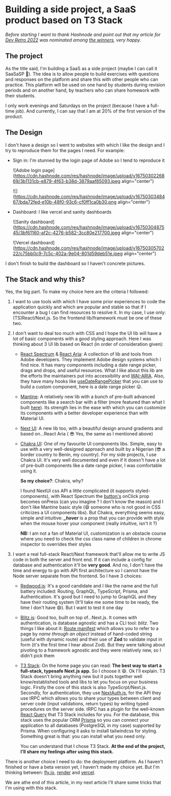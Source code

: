 # Building a side project, a SaaS product based on T3 Stack

*Before starting I want to thank Hashnode and point out that my article for* [*Dev Retro 2022*](https://tawaldevuniverse.hashnode.dev/dev-retro-2022-beginning-of-my-professional-career) *was nominated among* [*the winners*](https://townhall.hashnode.com/dev-retro-2022-winners)*, very happy.*

## The project

As the title said, I'm building a SaaS as a side project (maybe I can call it SaaSaSP 🤣). The idea is to allow people to build exercises with questions and responses on the platform and share this with other people who can practice. This platform will be used on one hand by students during revision periods and on another hand, by teachers who can share homework with their students.

I only work evenings and Saturdays on the project (because I have a full-time job). And currently, I can say that I am at 20% of the first version of the product.

## The Design

I don't have a design so I went to websites with which I like the design and I try to reproduce them for the pages I need. For example:

* Sign in: I'm stunned by the login page of Adobe so I tend to reproduce it
    
    ![Adobe login page](https://cdn.hashnode.com/res/hashnode/image/upload/v1675030226869/3b1131cb-e879-4f63-b38d-3879aaf85093.jpeg align="center")
    
    ![](https://cdn.hashnode.com/res/hashnode/image/upload/v1675030348467/bda72fed-e10b-48f0-93c6-cf0ff1ca0b30.png align="center")
    
* Dashboard: I like vercel and sanity dashboards
    
    ![Sanity dashboard](https://cdn.hashnode.com/res/hashnode/image/upload/v1675030487545/3bf61160-af2c-4276-b582-3cc80e217700.jpeg align="center")
    
    ![Vercel dashboard](https://cdn.hashnode.com/res/hashnode/image/upload/v1675030570222/c75bb0c9-7c5c-402a-9e04-801d59deb51e.jpeg align="center")
    

I don't finish to build the dashboard so I haven't concrete pictures.

## The Stack and why this?

Yes, the big part. To make my choice here are the criteria I followed:

1. I want to use tools with which I have some prior experiences to code the application quickly and which are popular and stable so that if I encounter a bug I can find resources to resolve it. In my case, I use only: (TS)React/Next.js. So the frontend lib/framework must be one of these two.
    
2. I don't want to deal too much with CSS and I hope the UI lib will have a lot of basic components with a good styling approach. Here I was thinking about 3 UI lib based on React (in order of consideration given):
    
    * [React Spectrum](https://react-spectrum.adobe.com/) & [React Aria](https://react-spectrum.adobe.com/react-aria/index.html): A collection of lib and tools from Adobe developers. They implement Adobe design systems which I find nice. It has many components including a date range picker, drags and drops, and useful resources. What I like about this lib are the efforts the maintainers put into accessibility and [WAI-ARIA](https://www.w3.org/TR/wai-aria-practices-1.2/). Also, they have many hooks like [useDateRangePicker](https://react-spectrum.adobe.com/react-aria/useDateRangePicker.html) that you can use to build a custom component, here is a date range picker 😛.
        
    * [Mantine](https://mantine.dev/): A relatively new lib with a bunch of pre-built advanced components like a search bar with a filter (more featured than what I built [here](https://hashnode.com/post/clb7wly1g000a08l123l793wf)). Its strength lies in the ease with which you can customize its components with a better developer experience than with Material UI.
        
    * [Next UI](https://nextui.org/): A new lib too, with a beautiful design around gradients and based on...React Aria ( 😎 Yes, the same as I mentioned above)
        
    * [Chakra UI](https://chakra-ui.com/): One of my favourite UI components libs. Simple, easy to use with a very well-designed approach and built by a Nigerian (😎 a border country to Benin, my country). For my side projects, I use Chakra UI. It's very well documented and even if It doesn't have a lot of pre-built components like a date range picker, I was comfortable using it.
        
        **So my choice?**: Chakra, why?
        
        I found NextUI css API a little complicated (it supports styled-components), with React Spectrum the [button's](https://react-spectrum.adobe.com/react-spectrum/Button.html) onClick prop becomes onPress (can you imagine ? I don't know the reason) and I don't like Mantine basic style (😄 someone who is not good in CSS criticizes a UI components libs). But Chakra, everything seems easy, simple and intuitive: ***\_hover*** is a prop that you can provide with style when the mouse hover your component (really intuitive, isn't it ?)
        
        **NB:** I am not a fan of Material UI, customization is an obstacle course where you need to check the css class name of children in chrome inspector to overrides their styles
        
3. I want a real full-stack React/Next framework that'll allow me to write JS code in both the server and front end. If it can include a config for database and authentication it'll be **very good**. And no, I don't have the time and energy to go with API first architecture so I cannot have the Node server separate from the frontend. So I have 3 choices:
    
    * [Redwood.js](https://redwoodjs.com/): It's a good candidate and I like the name and the full battery included: Routing, GraphQL, TypeScript, Prisma, and Authentication. It's good but I need to jump to GraphQL and they have their routing system (It'll take me some time to be ready, the time I don't have 😄). But I want to test it one day
        
    * [Blitz.js](https://blitzjs.com/): Good too, built on top of...Next.js. It comes with authentication, is database agnostic and has a CLI tool: *blitz.* Two things I like about it: [Route manifest](https://blitzjs.com/docs/route-manifest) which allows you to refer to a page by *name through an object* instead of hand-coded string (useful with dynamic route) and their use of **Zod** to validate input in form (it's the first time I hear about Zod). But they were talking about pivoting to a framework agnostic and they were relatively new, so I didn't pick them
        
    * [T3 Stack](https://create.t3.gg/): On the home page you can read: **The best way to start a full-stack, typesafe Next.js app.** So I choose it 😄. Ok I'll explain. T3 Stack doesn't bring anything new but it puts together well know/established tools and libs to let you focus on your business logic. Firstly the core of this stack is also TypeScrpt/Next.js. Secondly, for authentication, they use [NextAuth.js](https://next-auth.js.org/), for the API they use tRPC which allows you to share your types between client and server code (input validations, return types) by writing typed procedures on the server side. tRPC has a plugin for the well-known [React Query](https://react-query-v3.tanstack.com/) that T3 Stack includes for you. For the database, this stack uses the popular ORM [Prisma](https://www.prisma.io/) so you can connect your application to all databases (PostgreSQL in my case) supported by Prisma. When configuring it asks to install tailwindcss for styling. Something great is that: you can install what you need only.
        
        You can understand that I chose T3 Stack. **At the end of the project, I'll share my feelings after using this stack.**
        

There is another choice I need to do: the deployment platform. As I haven't finished or have a beta version yet, I haven't made my choice yet. But I'm thinking between: [fly.io](https://fly.io/), [render](https://render.com/) and [vercel](https://vercel.com/).

We are athe end of this article, in my next article I'll share some tricks that I'm using with this stack.
